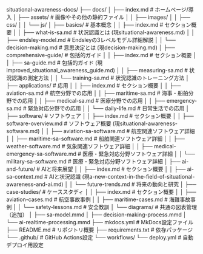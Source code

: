 situational-awareness-docs/
├── docs/
│   ├── index.md                               # ホームページ/導入
│   ├── assets/                                # 画像やその他の静的ファイル
│   │   ├── images/
│   │   ├── css/
│   │   └── js/
│   ├── basics/                                # 基本概念
│   │   ├── index.md                           # セクション概要
│   │   ├── what-is-sa.md                      # 状況認識とは (現situational-awareness.md)
│   │   ├── endsley-model.md                   # Endsleyの3レベルモデル詳細解説
│   │   └── decision-making.md                 # 意思決定とは (現decision-making.md)
│   ├── comprehensive-guide/                   # 包括的ガイド
│   │   ├── index.md                           # セクション概要
│   │   ├── sa-guide.md                        # 包括的ガイド (現improved_situational_awareness_guide.md)
│   │   ├── measuring-sa.md                    # 状況認識の測定方法
│   │   └── training-sa.md                     # 状況認識のトレーニング方法
│   ├── applications/                          # 応用
│   │   ├── index.md                           # セクション概要
│   │   ├── aviation-sa.md                        # 航空分野での応用
│   │   ├── maritime-sa.md                        # 海事・船舶分野での応用
│   │   ├── medical-sa.md                         # 医療分野での応用
│   │   ├── emergency-sa.md                       # 緊急対応分野での応用
│   │   └── daily-life.md                      # 日常生活での応用
│   ├── software/                              # ソフトウェア
│   │   ├── index.md                           # セクション概要
│   │   ├── software-overview.md               # ソフトウェア概要 (現situational-awareness-software.md)
│   │   ├── aviation-sa-software.md               # 航空関連ソフトウェア詳細
│   │   ├── maritime-sa-software.md               # 船舶関連ソフトウェア詳細
│   │   ├── weather-software.md                # 気象関連ソフトウェア詳細
│   │   ├── medical-emergency-sa-software.md      # 医療・緊急対応分野ソフトウェア詳細
│   │   └── military-sa-software.md               # 医療・緊急対応分野ソフトウェア詳細
│   ├── ai-and-future/                         # AIと将来展望
│   │   ├── index.md                           # セクション概要
│   │   ├── ai-sa-context.md                      # AIと状況認識 (現a-new-context-in-the-field-of-situational-awareness-and-ai.md)
│   │   └── future-trends.md                   # 将来の動向と研究
│   ├── case-studies/                          # ケーススタディ
│   │   ├── index.md                           # セクション概要
│   │   ├── aviation-cases.md                  # 航空事故事例
│   │   ├── maritime-cases.md                  # 海難事故事例
│   │   └── safety-lessons.md                  # 安全教訓
│   └── diagrams/                              # 共通の図表管理（追加）
│       ├── sa-model.mmd
│       ├── decision-making-process.mmd
│       └── ai-realtime-processing.mmd
├── mkdocs.yml                                 # MkDocs設定ファイル
├── README.md                                  # リポジトリ概要
├── requirements.txt                           # 依存パッケージ
└── .github/                                   # GitHub Actions設定
    └── workflows/
        └── deploy.yml                         # 自動デプロイ用設定